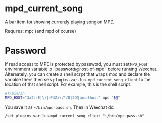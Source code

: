 # mpd_current_song

A bar item for showing currently playing song on MPD.

Requires: mpc (and mpd of course)

# Password

If read access to MPD is protected by password, you must set `MPD_HOST`
environment variable to "password@host-of-mpd" before running Weechat.
Alternately, you can create a shell script that wraps mpc and declare the variable
there then sets `plugins.var.lua.mpd_current_song.client` to the location of that
shell script. For example, this is the shell script:

```sh
#!/bin/sh
MPD_HOST="3xXtrE|\/|eP4Zz\/\/O|2D@localhost" mpc "$@"
```

You save it as `~/bin/mpc-pass.sh`. Then in Weechat do:

```
/set plugins.var.lua.mpd_current_song_client "~/bin/mpc-pass.sh"
```
